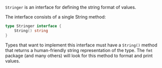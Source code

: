 `Stringer` is an interface for defining the string format of values.

The interface consists of a single String method:

```go
type Stringer interface {
    String() string
}
```

Types that want to implement this interface must have a `String()` method that returns a human-friendly string representation of the type. The `fmt` package (and many others) will look for this method to format and print values.